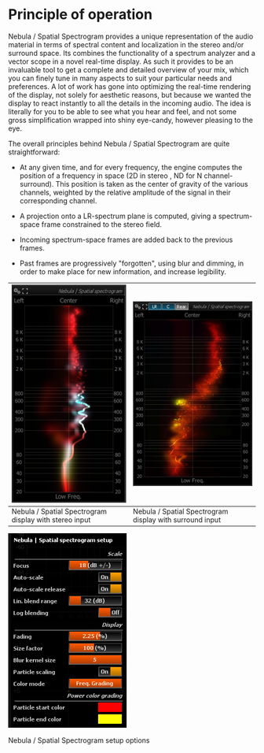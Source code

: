 # Principle of operation
Nebula / Spatial Spectrogram provides a unique representation of the audio material in terms of
spectral content and localization in the stereo and/or surround space. Its combines the functionality of
a spectrum analyzer and a vector scope in a novel real-time display. As such it provides to be an
invaluable tool to get a complete and detailed overview of your mix, which you can finely tune in many
aspects to suit your particular needs and preferences. A lot of work has gone into optimizing the
real-time rendering of the display, not solely for aesthetic reasons, but because we wanted the display
to react instantly to all the details in the incoming audio. The idea is literally for you to be able to
see what you hear and feel, and not some gross simplification wrapped into shiny eye-candy, however
pleasing to the eye.

The overall principles behind Nebula / Spatial Spectrogram are quite straightforward:

* At any given time, and for every frequency, the engine computes the position of a frequency in
space (2D in stereo , ND for N channel-surround). This position is taken as the center of
gravity of the various channels, weighted by the relative amplitude of the signal in their
corresponding channel.

* A projection onto a LR-spectrum plane is computed, giving a spectrum-space frame constrained to
the stereo field.

* Incoming spectrum-space frames are added back to the previous frames.
* Past frames are progressively "forgotten", using blur and dimming, in order to make place for
new information, and increase legibility.



![](../../include/Nebula_ST.png) | ![](../../include/Nebula_51.png)
---------------------------------|-------------------------------------
Nebula / Spatial Spectrogram display with stereo input | Nebula / Spatial Spectrogram display with surround input

![](../../include/Spatial_Spectrogram_Setup.png)

Nebula / Spatial Spectrogram setup options


